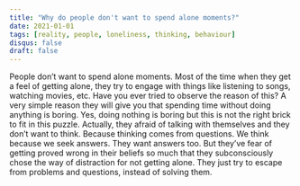 ```yaml
---
title: "Why do people don't want to spend alone moments?"
date: 2021-01-01
tags: [reality, people, loneliness, thinking, behaviour]
disqus: false
draft: false
---
```


People don’t want to spend alone moments. Most of the time when they get a feel of getting alone, they try to engage with things like listening to songs, watching movies, etc. Have you ever tried to observe the reason of this? A very simple reason they will give you that spending time without doing anything is boring. Yes, doing nothing is boring but this is not the right brick to fit in this puzzle. Actually, they afraid of talking with themselves and they don’t want to think. Because thinking comes from questions. We think because we seek answers. They want answers too. But they’ve fear of getting proved wrong in their beliefs so much that they subconsciously chose the way of distraction for not getting alone. They just try to escape from problems and questions, instead of solving them.
